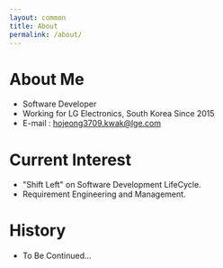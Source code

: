 ```yaml
---
layout: common
title: About
permalink: /about/
---
```


# About Me
- Software Developer
- Working for LG Electronics, South Korea Since 2015
- E-mail : hojeong3709.kwak@lge.com

# Current Interest
- "Shift Left" on Software Development LifeCycle.
- Requirement Engineering and Management.

# History
- To Be Continued...
